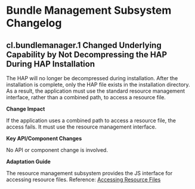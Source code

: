 # Bundle Management Subsystem Changelog

## cl.bundlemanager.1 Changed Underlying Capability by Not Decompressing the HAP During HAP Installation

The HAP will no longer be decompressed during installation. After the installation is complete, only the HAP file exists in the installation directory. As a result, the application must use the standard resource management interface, rather than a combined path, to access a resource file.

**Change Impact**

If the application uses a combined path to access a resource file, the access fails. It must use the resource management interface.

**Key API/Component Changes**

No API or component change is involved.

**Adaptation Guide**

The resource management subsystem provides the JS interface for accessing resource files. Reference: [Accessing Resource Files](../../../application-dev/reference/apis/js-apis-resource-manager.md#getrawfilecontent9)